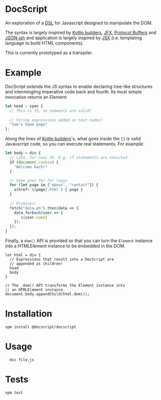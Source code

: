 DocScript
=========

An exploration of a [DSL](https://medium.com/@daveford/80-of-my-coding-is-doing-this-or-why-templates-are-dead-b640fc149e22) for Javascript designed to manipulate the DOM.

The syntax is largely inspired by [Kotlin builders](https://kotlinlang.org/docs/reference/type-safe-builders.html), [JFX](https://en.wikipedia.org/wiki/JavaFX_Script), [Protocol Buffers](https://developers.google.com/protocol-buffers/docs/overview) and [JSON-ish](http://blog.sgo.to/2015/09/json-ish.html) and application is largely inspired by [JSX](https://facebook.github.io/react/docs/introducing-jsx.html) (i.e. templating language to build HTML components).

This is currently prototyped as a transpiler.

# Example

DocScript extends the JS syntax to enable declaring tree-like structures and intermingling imperative code back and fourth. Its most simple invocation returns an Element:

```javascript
let head = span { 
  // This is JS, so comments are valid!
  
  // String expressions added as text nodes!
  "Sam's home page"
};
```

Along the lines of [Kotlin builders](https://kotlinlang.org/docs/reference/type-safe-builders.html)'s, what goes inside the ```{}``` is valid Javavscript code, so you can execute real statements. For example:

```javascript
let body = div {
  // Like, for real JS. E.g. if statements are executed.
  if (document.cookie) {
    "Welcome back!"
  }

  // Same goes for for loops
  for (let page in ["about", "contact"]) {
    a(href=`${page}.html`) { page }
  }
  
  // Promises!
  fetch("data.pb").then(data => {
    data.forEach(user => {
      `${user.name}`
    });
  });
}
```
Finally, a ```dom()``` API is provided so that you can turn the ```Element``` instance into a HTMLElement instance to be embedded in the DOM.

```
let html = div {
  // Expressions that result into a DocScript are
  // appended as children!
  head
  body
}

// The .dom() API transforms the Element instance into
// an HTMLElement instance.
document.body.appendChild(html.dom());
```

# Installation

  `npm install @docscript/docscript`
  
# Usage

```console
  dsc file.js
```

# Tests

  `npm test`


